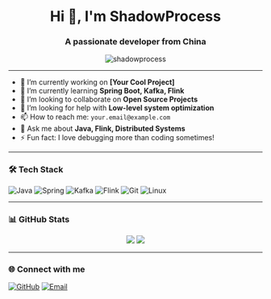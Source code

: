 <h1 align="center">Hi 👋, I'm ShadowProcess</h1>
<h3 align="center">A passionate developer from China</h3>

<p align="center">
  <img src="https://komarev.com/ghpvc/?username=shadowprocess&label=Profile%20views&color=0e75b6&style=flat" alt="shadowprocess" />
</p>

---

- 🔭 I’m currently working on **[Your Cool Project]**
- 🌱 I’m currently learning **Spring Boot, Kafka, Flink**
- 👯 I’m looking to collaborate on **Open Source Projects**
- 🤝 I’m looking for help with **Low-level system optimization**
- 📫 How to reach me: `your.email@example.com`
- 💬 Ask me about **Java, Flink, Distributed Systems**
- ⚡ Fun fact: I love debugging more than coding sometimes!

---

### 🛠️ Tech Stack

![Java](https://img.shields.io/badge/-Java-333333?style=flat&logo=java)
![Spring](https://img.shields.io/badge/-Spring-6DB33F?style=flat&logo=spring)
![Kafka](https://img.shields.io/badge/-Kafka-000000?style=flat&logo=apache-kafka)
![Flink](https://img.shields.io/badge/-Flink-E34F26?style=flat&logo=apache-flink)
![Git](https://img.shields.io/badge/-Git-F05032?style=flat&logo=git)
![Linux](https://img.shields.io/badge/-Linux-FCC624?style=flat&logo=linux)

---

### 📊 GitHub Stats

<p align="center">
  <img src="https://github-readme-stats.vercel.app/api?username=shadowprocess&show_icons=true&theme=tokyonight" />
  <img src="https://github-readme-streak-stats.herokuapp.com/?user=shadowprocess&theme=tokyonight" />
</p>

---

### 🌐 Connect with me

[![GitHub](https://img.shields.io/badge/GitHub-000?style=for-the-badge&logo=github)](https://github.com/shadowprocess)
[![Email](https://img.shields.io/badge/Email-D14836?style=for-the-badge&logo=gmail&logoColor=white)](mailto:jiahangsocket@163.com)
